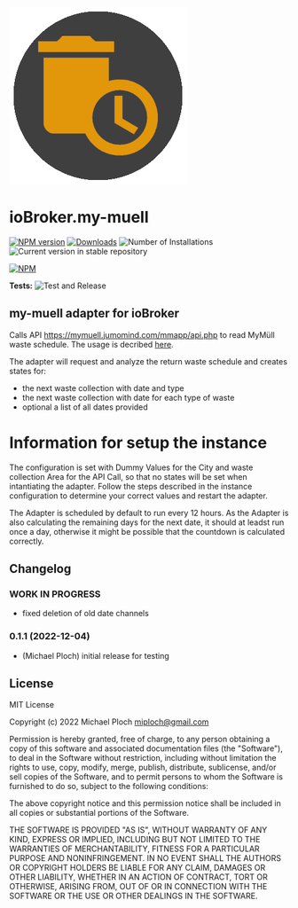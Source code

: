 ![Logo](admin/my-muell.png)
# ioBroker.my-muell

[![NPM version](https://img.shields.io/npm/v/iobroker.my-muell.svg)](https://www.npmjs.com/package/iobroker.my-muell)
[![Downloads](https://img.shields.io/npm/dm/iobroker.my-muell.svg)](https://www.npmjs.com/package/iobroker.my-muell)
![Number of Installations](https://iobroker.live/badges/my-muell-installed.svg)
![Current version in stable repository](https://iobroker.live/badges/my-muell-stable.svg)

[![NPM](https://nodei.co/npm/iobroker.my-muell.png?downloads=true)](https://nodei.co/npm/iobroker.my-muell/)

**Tests:** ![Test and Release](https://github.com/plm2310/ioBroker.my-muell/workflows/Test%20and%20Release/badge.svg)

## my-muell adapter for ioBroker

Calls API https://mymuell.jumomind.com/mmapp/api.php to read MyMüll waste schedule.
The usage is decribed [here](https://www.mariotti.de/abfallkalender-in-home-assistant-einrichten-mit-mymuell-als-datenquelle/). 

The adapter will request and analyze the return waste schedule and creates states for:
- the next waste collection with date and type
- the next waste collection with date for each type of waste
- optional a list of all dates provided

# Information for setup the instance
The configuration is set with Dummy Values for the City and waste collection Area for the API Call, so that no states will be set when intantiating the adapter. Follow the steps described in the instance configuration to determine your correct values and restart the adapter.

The Adapter is scheduled by default to run every 12 hours. As the Adapter is also calculating the remaining days for the next date, it should at leadst run once a day, otherwise it might be possible that the countdown is calculated correctly.


## Changelog
<!--
	Placeholder for the next version (at the beginning of the line):
	### **WORK IN PROGRESS**
-->
### **WORK IN PROGRESS**
* fixed deletion of old date channels

### 0.1.1 (2022-12-04)
* (Michael Ploch) initial release for testing

## License
MIT License

Copyright (c) 2022 Michael Ploch <miploch@gmail.com>

Permission is hereby granted, free of charge, to any person obtaining a copy
of this software and associated documentation files (the "Software"), to deal
in the Software without restriction, including without limitation the rights
to use, copy, modify, merge, publish, distribute, sublicense, and/or sell
copies of the Software, and to permit persons to whom the Software is
furnished to do so, subject to the following conditions:

The above copyright notice and this permission notice shall be included in all
copies or substantial portions of the Software.

THE SOFTWARE IS PROVIDED "AS IS", WITHOUT WARRANTY OF ANY KIND, EXPRESS OR
IMPLIED, INCLUDING BUT NOT LIMITED TO THE WARRANTIES OF MERCHANTABILITY,
FITNESS FOR A PARTICULAR PURPOSE AND NONINFRINGEMENT. IN NO EVENT SHALL THE
AUTHORS OR COPYRIGHT HOLDERS BE LIABLE FOR ANY CLAIM, DAMAGES OR OTHER
LIABILITY, WHETHER IN AN ACTION OF CONTRACT, TORT OR OTHERWISE, ARISING FROM,
OUT OF OR IN CONNECTION WITH THE SOFTWARE OR THE USE OR OTHER DEALINGS IN THE
SOFTWARE.